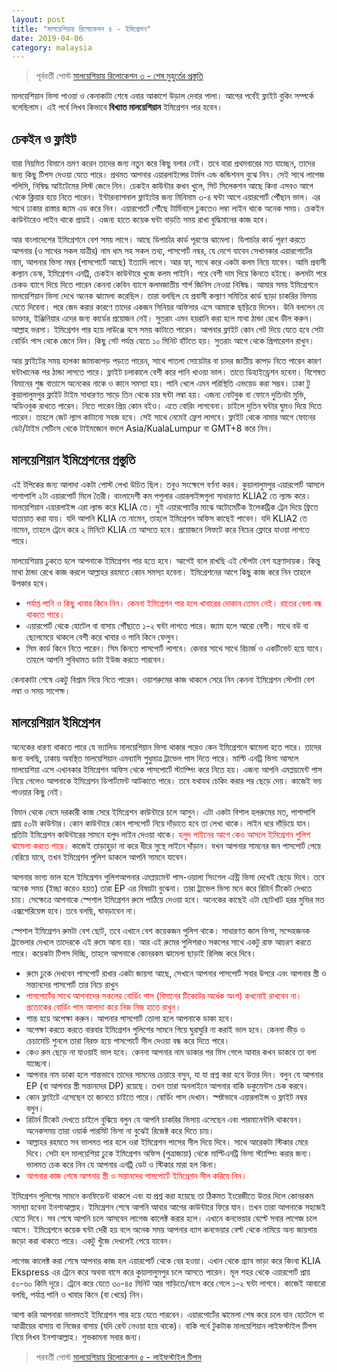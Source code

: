 ```yaml
---
layout: post
title: "মালয়েশিয়ায় রিলোকেশন ৪ - ইমিগ্রেশন"
date: 2019-04-06
category: malaysia
---
```

> পূর্ববর্তী পোস্ট [মালয়েশিয়ায় রিলোকেশন ৩ - শেষ মুহুর্তের প্রস্তুতি](/malaysia/malaysia-relocation-last-minute-preparation.html)

মালয়েশিয়ান ভিসা পাওয়া ও কেনাকাটা শেষে এবার আকাশে উড়াল দেবার পালা। আগের পর্বেই ফ্লাইট বুকিং সম্পর্কে বলেছিলাম। এই পর্বে লিখব কিভাবে **বিখ্যাত মালয়েশিয়ান** ইমিগ্রেশন পার হবেন।

## চেকইন ও ফ্লাইট

যারা নিয়মিত বিমানে ভ্রমণ করেন তাদের জন্য নতুন করে কিছু বলার নেই। তবে যারা প্রথমবারের মত যাচ্ছেন, তাদের জন্য কিছু টিপস দেওয়া যেতে পারে। প্রথমত আপনার এয়ারলাইন্সের টার্মস এন্ড কন্ডিশনস বুঝে নিন। সেই সাথে লাগেজ পলিসি, নিষিদ্ধ আইটেমের লিস্ট জেনে নিন। চেকইন কাউন্টার কখন খুলে, সিট সিলেকশন আছে কিনা এসবও আগে থেকে ক্লিয়ার হয়ে নিতে পারেন। ইন্টারন্যাশনাল ফ্লাইটের জন্য মিনিমাম ৩-৪ ঘন্টা আগে এয়ারপোর্ট পৌঁছান ভাল। এর সাথে ঢাকার রাস্তার জ্যাম এড করে নিন। এয়ারপোর্টে পৌঁছে টার্মিনালে ঢুকতেও লম্বা লাইন থাকে অনেক সময়। চেকইন কাউন্টারেও লাইন থাকে প্রায়ই। এজন্য হাতে কয়েক ঘন্টা বাড়তি সময় রাখা বুদ্ধিমানের কাজ হবে।

আর বাংলাদেশের ইমিগ্রেশনে বেশ সময় লাগে। আছে ডিপার্চার কার্ড পূরণের ঝামেলা। ডিপার্চার কার্ড পূরণ করতে আপনার (ও সাথের সকল যাত্রীর) নাম ধাম সহ সকল তথ্য, পাসপোর্ট নম্বর, যে দেশে যাবেন সেখানকার এয়ারপোর্টের নাম, আপনার ভিসা নম্বর (পাসপোর্টে আছে) ইত্যাদি লাগে। আর হ্যা, সাথে করে একটা কলম নিয়ে যাবেন। আমি প্রবাসী কল্যান ডেস্ক, ইমিগ্রেশন এনট্রি, চেকইন কাউন্টারে খুজে কলম পাইনি। পরে বেশী দাম দিয়ে কিনতে হইছে। কলমটা পরে চেকড ব্যাগে দিয়ে দিতে পারেন কেননা কেবিন ব্যাগে কলমজাতীয় শার্প জিনিস নেওয়া নিষিদ্ধ। আমার সময় ইমিগ্রেশনে মালয়েশিয়ান ভিসা দেখে অনেক ঝামেলা করেছিল। তারা বলছিল যে প্রবাসী কল্যাণ সমিতির কার্ড ছাড়া চাকরির ভিসায় যেতে দিবেনা। পরে জেদ করার কারণে তাদের একজন সিনিয়র অফিসার এসে আমাকে ছাড়িয়ে দিলেন। উনি বললেন যে ডাক্তার, ইঞ্জিনিয়ার এদের জন্য কার্ডের প্রয়োজন নেই। সুতরাং এমন হয়রানি করা হলে মাথা ঠান্ডা রেখে ডীল করুন। আল্লাহ ভরসা। ইমিগ্রেশন পার হয়ে লাউঞ্জে বসে সময় কাটাতে পারেন। আপনার ফ্লাইট কোন গেট দিয়ে যেতে হবে সেটা বোর্ডিং পাস থেকে জেনে নিন। কিছু গেট পর্যন্ত যেতে ১০ মিনিট হাঁটতে হয়। সুতরাং আগে থেকে প্রিপারেশন রাখুন।

আর ফ্লাইটের সময় হালকা জামাকাপড় পড়তে পারেন, সাথে পাতলা সোয়েটার বা চাদর জাতীয় কাপড় নিতে পারেন কারণ ঘন্টাখানেক পর ঠান্ডা লাগতে পারে। ফ্লাইট চলাকালে বেশী করে পানি খাওয়া ভাল। তাতে ডিহাইড্রেশন হবেনা। বিশেষত বিমানের শুষ্ক বাতাসে অনেকের নাকে ও কানে সমস্যা হয়। পানি খেলে এমন পরিস্থিতি এভয়েড করা সম্ভব। ঢাকা টু কুয়ালালুমপুর ফ্লাইট টাইম সাধারণত সাড়ে তিন থেকে চার ঘন্টা লম্বা হয়। এজন্য নোটবুক বা ফোনে দুতিনটা মুভি, অডিওবুক রাখতে পারেন। নিতে পারেন প্রিয় কোন বইও। এতে বোরিং লাগবেনা। চাইলে দুতিন ঘন্টার ঘুমও দিয়ে দিতে পারেন। তাহলে জেট ল্যাগ কাটানো সহজ হবে। সেই সাথে নেমেই ফ্রেশ লাগবে। ফ্লাইট থেকে নামার আগে ফোনের ডেট/টাইম সেটিংস থেকে টাইমজোন বদলে Asia/KualaLumpur বা GMT+8 করে নিন।

## মালয়েশিয়ান ইমিগ্রেশনের প্রস্তুতি

এই টপিকের জন্য আলাদা একটা পোস্ট লেখা উচিত ছিল। তবুও সংক্ষেপে বর্ণনা করব। কুয়ালালুমপুর এয়ারপোর্ট আসলে পাশাপাশি ২টা এয়ারপোর্ট মিলে তৈরী। বাংলাদেশী কম পপুলার এয়ারলাইন্সগুলা সাধারণত KLIA2 তে ল্যান্ড করে। মালয়েশিয়ান এয়ারলাইন্স এরা ল্যান্ড করে KLIA তে। দুই এয়ারপোর্টের মাঝে অটোমেটিক ইলেকট্রিক ট্রেন দিয়ে ফ্রিতে যাতায়াত করা যায়। যদি আপনি KLIA তে নামেন, তাহলে ইমিগ্রেশন অফিস কাছেই পাবেন। যদি KLIA2 তে নামেন, তাহলে ট্রেনে করে ২ মিনিটে KLIA তে আসতে হবে। প্রয়োজনে লিফটে করে নিচের ফ্লোরে যাওয়া লাগতে পারে।

মালয়েশিয়ায় ঢুকতে হলে আপনাকে ইমিগ্রেশন পার হতে হবে। আগেই বলে রাখছি এই স্টেপটা বেশ যন্ত্রণাদায়ক। কিন্তু মাথা ঠান্ডা রেখে কাজ করলে আল্লাহর রহমতে কোন সমস্যা হবেনা। ইমিগ্রেশনের আগে কিছু কাজ করে নিন তাহলে উপকার হবে।

* <span style="color:red">পর্যাপ্ত পানি ও কিছু খাবার কিনে নিন। কেননা ইমিগ্রেশন পার হলে খাবারের দোকান তেমন নেই। রাতের বেলা বন্ধ থাকতে পারে।</span>
* এয়ারপোর্ট থেকে হোটেল বা বাসায় পৌঁছাতে ১-২ ঘন্টা লাগতে পারে। জ্যাম হলে আরো বেশী। সাথে বউ বা ছেলেমেয়ে থাকলে বেশী করে খাবার ও পানি কিনে ফেলুন।
* সিম কার্ড কিনে নিতে পারেন। সিম কিনতে পাসপোর্ট লাগবে। কেনার সাথে সাথে রিচার্জ ও একটিভেট হয়ে যাবে। তাহলে আপনি সুবিধামত ডাটা ইউজ করতে পারবেন।

কেনাকাটা শেষে একটু বিশ্রাম নিয়ে নিতে পারেন। ওয়াশরুমের কাজ থাকলে সেরে নিন কেননা ইমিগ্রেশন স্টেপটা বেশ লম্বা ও সময় সাপেক্ষ।


## মালয়েশিয়ান ইমিগ্রেশন

অনেকের ধারণা থাকতে পারে যে ভ্যালিড মালয়েশিয়ান ভিসা থাকার পরেও কেন ইমিগ্রেশনে ঝামেলা হতে পারে। তাদের জন্য বলছি, ঢাকায় অবস্থিত মালয়েশিয়ান এমব্যাসি শুধুমাত্র ট্রাভেল পাস দিতে পারে। মাল্টি এনট্রি ভিসা আসলে মালয়েশিয়া এসে এখানকার ইমিগ্রেশন অফিস থেকে পাসপোর্টে স্ট্যাম্পিং করে নিতে হয়। এজন্য আপনি এমপ্লয়মেন্ট পাস নিয়ে গেলেও আপনাকে ইমিগ্রেশন ডিপার্টমেন্ট আটকাতে পারে। তবে যথাযথ চেকিং করার পর ছেড়ে দেয়। কাজেই ভয় পাওয়ার কিছু নেই।

বিমান থেকে নেমে দরকারী কাজ সেরে ইমিগ্রেশন কাউন্টারে চলে আসুন। এটা একটা বিশাল হলরুমের মত, পাশাপাশি প্রায় ৫০টা কাউন্টার। কোন কাউন্টারে কোন পাসপোর্ট নিয়ে দাঁড়াতে হবে তা লেখা থাকে। লাইন ধরে দাঁড়িয়ে যান। প্রতিটা ইমিগ্রেশন কাউন্টারের সামনে হলুদ লাইন দেওয়া থাকে। <span style="color:red">হলুদ লাইনের আগে কেও আসলে ইমিগ্রেশন পুলিশ ঝামেলা করতে পারে।</span> কাজেই তাড়াহুড়া না করে ধীরে সুস্থে লাইনে দাঁড়ান। যখন আপনার সামনের জন পাসপোর্ট পেয়ে বেরিয়ে যাবে, তখন ইমিগ্রেশন পুলিশ ডাকলে আপনি সামনে যাবেন।

আপনার ভাগ্য ভাল হলে ইমিগ্রেশন পুলিশআপনার এমপ্লয়মেন্ট পাস-ওয়ালা সিংগেল এন্ট্রি ভিসা দেখেই ছেড়ে দিবে। তবে অনেক সময় (ইচ্ছা করেও হয়ত) তারা EP এর বিষয়টা বুঝেনা। তারা ট্রাভেল ভিসা মনে করে রিটার্ন টিকেট দেখতে চায়। সেক্ষেত্রে আপনাকে স্পেশাল ইমিগ্রেশন রুমে পাঠিয়ে দেওয়া হবে। অনেকের কাছেই এটা ছোটখাট হরর মুভির মত এক্সপেরিয়েন্স হবে। তবে বলছি, ঘাবড়াবেন না।

স্পেশাল ইমিগ্রেশন রুমটা বেশ ছোট, তবে এখানে বেশ কয়েকজন পুলিশ থাকে। সাধারণত জাল ভিসা, সন্দেহজনক ট্রাভেলার দেখলে তাদেরকে এই রুমে আনা হয়। আর এই রুমের পুলিশরাও সকলের সাথে একটু রাফ আচরণ করতে পারে। কয়েকটা টিপস দিচ্ছি, তাহলে আপনাকে কোনরকম ঝামেলা ছাড়াই রিলিজ করে দিবে।

* রুমে ঢুকে দেখবেন পাসপোর্ট রাখার একটা জায়গা আছে, সেখানে আপনার পাসপোর্ট সবার উপরে এবং আপনার স্ত্রী ও সন্তানদের পাসপোর্ট তার নিচে রাখুন
* <span style="color:red">পাসপোর্টের সাথে আপনাদের সকলের বোর্ডিং পাস (বিমানের টিকেটের অর্ধেক অংশ) কখনোই রাখবেন না। প্রত্যেকের বোর্ডিং পাস আলাদা করে নিজ নিজ হাতে রাখুন।</span>
* শান্ত হয়ে অপেক্ষা করুন। আপনার পাসপোর্ট তোলা হলে আপনাকে ডাকা হবে।
* অপেক্ষা করতে করতে বারবার ইমিগ্রেশন পুলিশের সামনে গিয়ে ঘুরাঘুরি না করাই ভাল হবে। কেননা ভীড় ও চেচামেচি শুনলে তারা বিরক্ত হয়ে পাসপোর্টে সীল দেওয়া বন্ধ করে দিতে পারে।
* কেও রুম ছেড়ে না যাওয়াই ভাল হবে। কেননা আপনার নাম ডাকার পর মিস গেলে আবার কখন ডাকবে তা বলা যাচ্ছেনা।
* আপনার নাম ডাকা হলে শান্তভাবে তাদের সামনের চেয়ারে বসুন, যা যা প্রশ্ন করা হবে উত্তর দিন। বলুন যে আপনার EP (বা আপনার স্ত্রী সন্তানদের DP) রয়েছে। তখন তারা অনলাইনে আপনার বাকি ডকুমেন্টস চেক করবে।
* কোন ফ্লাইটে এসেছেন তা জানতে চাইতে পারে। বোর্ডিং পাস দেখান। স্পষ্টভাবে এয়ারলাইন্স ও ফ্লাইট নম্বর বলুন।
* রিটার্ন টিকেট দেখতে চাইলে বুঝিয়ে বলুন যে আপনি চাকরির ভিসায় এসেছেন এবং পারমানেন্টলি থাকবেন। অনেকসময় তারা ওয়ার্ক পারমিট ভিসা না বুঝেই রিজেক্ট করে দিতে চায়।
* আল্লাহর রহমতে সব ভালমত পার হলে ওরা ইমিগ্রেশন পাসের সীল দিয়ে দিবে। সাথে আরেকটা স্টিকার মেরে দিবে। সেটা হল মালয়েশিয়া ঢুকে ইমিগ্রেশন অফিস (পুত্রাজায়া) থেকে মাল্টিএনট্রি ভিসা স্ট্যাম্পিং করার জন্য। ভালমত চেক করে নিন যে আপনার এনট্রি ডেট ও স্টিকার মারা হল কিনা।
* <span style="color:red">আপনার কাজ শেষে আপনার স্ত্রী ও সন্তানদের পাসপোর্টে ইমিগ্রেশন সীল করিয়ে নিন।</span>

ইমিগ্রেশন পুলিশের সামনে কনফিডেন্ট থাকলে এবং যা প্রশ্ন করা হয়েছে তা ঠিকমত ইংরেজীতে উত্তর দিলে কোনরকম সমস্যা হবেনা ইনশাআল্লাহ। ইমিগ্রেশন শেষে আপনি আবার আগের কাউন্টারে ফিরে যান। তখন তারা আপনাকে সহজেই যেতে দিবে। সব শেষে আপনি চলে আসবেন লাগেজ কালেক্ট করার হলে। এখানে কনভেয়ার বেল্টে সবার লাগেজ চলে আসে। ইমিগ্রেশনে কয়েক ঘন্টা দেরী হয় বলে অনেক সময় আপনার ব্যাগ কনভেয়ার বেল্ট থেকে নামিয়ে অন্য জায়গায় জড়ো করা থাকতে পারে। একটু খুঁজে দেখলেই পেয়ে যাবেন।

লাগেজ কালেক্ট করা শেষে আপনার কাজ হল এয়ারপোর্ট থেকে বের হওয়া। এখান থেকে গ্র্যাব ভাড়া করে কিংবা KLIA Ekspress এর ট্রেনে করে অথবা বাসে করে কুয়ালালুমপুর চলে আসতে পারেন। মূল শহর থেকে এয়ারপোর্ট প্রায় ৫০-৬০ কিমি  দূরে। ট্রেনে করে যেতে ৩০-৪৫ মিনিট আর গাড়িতে/বাসে করে গেলে ১-২ ঘন্টা লাগবে। কাজেই আবারো বলছি, পর্যাপ্ত পানি ও খাবার কিনে (বা খেয়ে) নিন।

আশা করি আপনারা ভালমতই ইমিগ্রেশন পার হয়ে যেতে পারবেন। এয়ারপোর্টের ঝামেলা শেষ করে চলে যান হোটেলে বা আত্মীয়ের বাসায় বা নিজের বাসায় (যদি রেন্ট নেওয়া হয়ে থাকে)। বাকি পর্বে টুকটাক মালয়েশিয়ান লাইফস্টাইল টিপস নিয়ে লিখব ইনশাআল্লাহ। শুভকামনা সবার জন্য।

> পরবর্তী পোস্ট [মালয়েশিয়ায় রিলোকেশন ৫ - লাইফস্টাইল টিপস](/malaysia/malaysia-life-style-tips.html)
